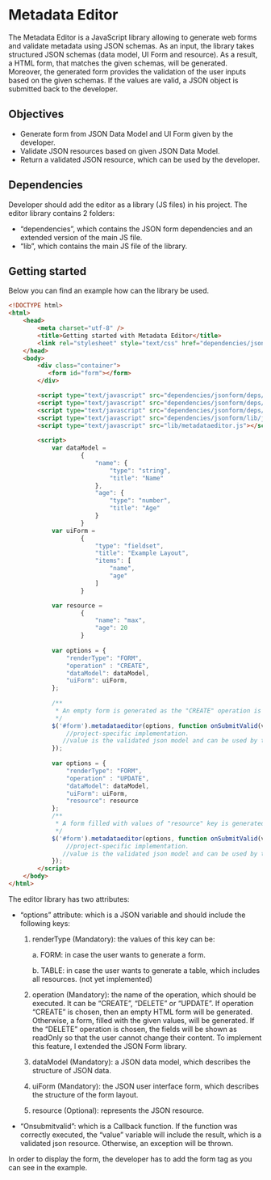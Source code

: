 Metadata Editor
===============

The Metadata Editor is a JavaScript library allowing to generate web forms and validate metadata using JSON schemas. As an input, the library takes structured JSON schemas (data model, UI Form and resource). As a result, a HTML form, that matches the given schemas, will be generated. Moreover, the generated form provides the validation of the user inputs based on the given schemas. If the values are valid, a JSON object is submitted back to the developer.

Objectives
----------

- Generate form from JSON Data Model and UI Form given by the developer.
- Validate JSON resources based on given JSON Data Model.
- Return a validated JSON resource, which can be used by the developer.

Dependencies
------------

Developer should add the editor as a library (JS files) in his project. The editor library contains 2 folders:
- “dependencies”, which contains the JSON form dependencies and an extended version of the main JS file.
- “lib”, which contains the main JS file of the library.

Getting started
---------------

Below you can find an example how can the library be used.

```html
<!DOCTYPE html>
<html>
    <head>
        <meta charset="utf-8" />
        <title>Getting started with Metadata Editor</title>
        <link rel="stylesheet" style="text/css" href="dependencies/jsonform/deps/opt/bootstrap-v4.css" />
    </head>
    <body>
        <div class="container">
           <form id="form"></form>
        </div>

        <script type="text/javascript" src="dependencies/jsonform/deps/jquery.min.js"></script>
        <script type="text/javascript" src="dependencies/jsonform/deps/underscore.js"></script>
        <script type="text/javascript" src="dependencies/jsonform/deps/opt/jsv.js"></script>
        <script type="text/javascript" src="dependencies/jsonform/lib/jsonform.js"></script>
        <script type="text/javascript" src="lib/metadataeditor.js"></script>
        
        <script>
            var dataModel =
                    {
                        "name": {
                            "type": "string",
                            "title": "Name"
                        },
                        "age": {
                            "type": "number",
                            "title": "Age"
                        }
                    }
            var uiForm =
                    {
                        "type": "fieldset",
                        "title": "Example Layout",
                        "items": [
                            "name",
                            "age"
                        ]
                    }

            var resource =
                    {
                        "name": "max",
                        "age": 20
                    }
                    
            var options = {
                "renderType": "FORM",
                "operation" : "CREATE",
                "dataModel": dataModel,
                "uiForm": uiForm,
            };
            
            /**
             * An empty form is generated as the "CREATE" operation is chosen.
             */
            $('#form').metadataeditor(options, function onSubmitValid(value) {
                //project-specific implementation.
               //value is the validated json model and can be used by the developer.
            });
            
            var options = {
                "renderType": "FORM",
                "operation" : "UPDATE",
                "dataModel": dataModel,
                "uiForm": uiForm,
                "resource": resource
            };
            /**
             * A form filled with values of "resource" key is generated.
             */
            $('#form').metadataeditor(options, function onSubmitValid(value) {
                //project-specific implementation.
               //value is the validated json model and can be used by the developer.
            });
        </script>
    </body>
</html>
```
The editor library has two attributes:
*	“options” attribute: which is a JSON variable and should include the following keys:

    1.	renderType (Mandatory): the values of this key can be:

        a.	FORM: in case the user wants to generate a form.

        b.	TABLE: in case the user wants to generate a table, which includes all resources. (not yet implemented)
        
    2.	operation (Mandatory): the name of the operation, which should be executed. It can be “CREATE”, “DELETE” or “UPDATE”. If operation “CREATE” is chosen, then an empty HTML form will be generated. Otherwise, a form, filled with the given values, will be generated. If the “DELETE” operation is chosen, the fields will be shown as readOnly so that the user cannot change their content. To implement this feature, I extended the JSON Form library.
    3.	dataModel (Mandatory): a JSON data model, which describes the structure of JSON data.
    4.	uiForm (Mandatory): the JSON user interface form, which describes the structure of the form layout.
    5.	resource (Optional): represents the JSON resource. 
*	“Onsubmitvalid”:  which is a Callback function. If the function was correctly executed, the “value” variable will include the result, which is a validated json resource. Otherwise, an exception will be thrown.

In order to display the form, the developer has to add the form tag as you can see in the example.




